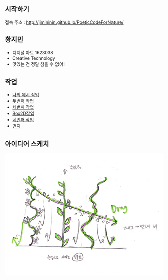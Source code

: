 ## 시작하기

접속 주소 : <http://jimininin.github.io/PoeticCodeForNature/>



## 황지민
 * 디지털 아트 1623038
 * Creative Technology
 * 맛있는 건 정말 참을 수 없어!

## 작업
 * [나의 예시 작업](./EX01/)
 * [두번째 작업](https://editor.p5js.org/sau04232@gmail.com/sketches/YNSS5VDxp)
 * [세번째 작업](https://editor.p5js.org/sau04232@gmail.com/sketches/1cMjXUDM_)
 * [Box2D작업](./BoXes/)
 * [네번째 작업](https://editor.p5js.org/sau04232@gmail.com/sketches/ioZCiZ2o2)
 * [먼지](./MunJi/)


## 아이디어 스케치
 ![예시 이미지](./MelodyForest.jpg)
